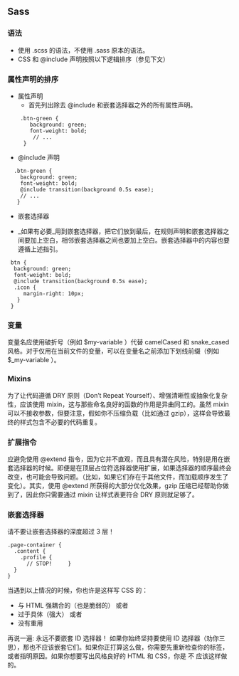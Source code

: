 ## Sass

### 语法

* 使用 .scss 的语法，不使用 .sass 原本的语法。
* CSS 和 @include 声明按照以下逻辑排序（参见下文）

### 属性声明的排序

* 属性声明
  + 首先列出除去 @include 和嵌套选择器之外的所有属性声明。
```
    .btn-green {
       background: green;
       font-weight: bold;
        // ...
     }
```
* @include 声明
```
  .btn-green {
    background: green;
    font-weight: bold;
    @include transition(background 0.5s ease);
    // ...
   }
```
* 嵌套选择器
 + _如果有必要_用到嵌套选择器，把它们放到最后，在规则声明和嵌套选择器之间要加上空白，相邻嵌套选择器之间也要加上空白。嵌套选择器中的内容也要遵循上述指引。
```
 btn {
  background: green;
  font-weight: bold;
  @include transition(background 0.5s ease);
  .icon {
     margin-right: 10px;
   }
 }
```

### 变量

变量名应使用破折号（例如 $my-variable ）代替 camelCased 和 snake_cased 风格。对于仅用在当前文件的变量，可以在变量名之前添加下划线前缀（例如 $_my-variable ）。

### Mixins

为了让代码遵循 DRY 原则（Don’t Repeat Yourself）、增强清晰性或抽象化复杂性，应该使用 mixin，这与那些命名良好的函数的作用是异曲同工的。虽然 mixin 可以不接收参数，但要注意，假如你不压缩负载（比如通过 gzip），这样会导致最终的样式包含不必要的代码重复。

### 扩展指令

应避免使用 @extend 指令，因为它并不直观，而且具有潜在风险，特别是用在嵌套选择器的时候。即便是在顶层占位符选择器使用扩展，如果选择器的顺序最终会改变，也可能会导致问题。（比如，如果它们存在于其他文件，而加载顺序发生了变化）。其实，使用 @extend 所获得的大部分优化效果，gzip 压缩已经帮助你做到了，因此你只需要通过 mixin 让样式表更符合 DRY 原则就足够了。

### 嵌套选择器

请不要让嵌套选择器的深度超过 3 层！
```
.page-container {
  .content {
    .profile {
      // STOP!     }
  }
}
```
当遇到以上情况的时候，你也许是这样写 CSS 的：

* 与 HTML 强耦合的（也是脆弱的） 或者
* 过于具体（强大） 或者
* 没有重用

再说一遍: 永远不要嵌套 ID 选择器！
如果你始终坚持要使用 ID 选择器（劝你三思），那也不应该嵌套它们。如果你正打算这么做，你需要先重新检查你的标签，或者指明原因。如果你想要写出风格良好的 HTML 和 CSS，你是 不 应该这样做的。



